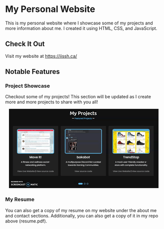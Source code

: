 # My Personal Website

This is my personal website where I showcase some of my projects and more information about me. I created it using HTML, CSS, and JavaScript.

## Check It Out
Visit my website at https://iissh.ca/

## Notable Features
### Project Showcase
Checkout some of my projects! This section will be updated as I create more and more projects to share with you all!
<p align="center">
<img src="readme-imgs/projects_showcase.gif">
</p>

### My Resume
You can also get a copy of my resume on my website under the about me and contact sections. Additionally, you can also get a copy of it in my repo above (resume.pdf).

